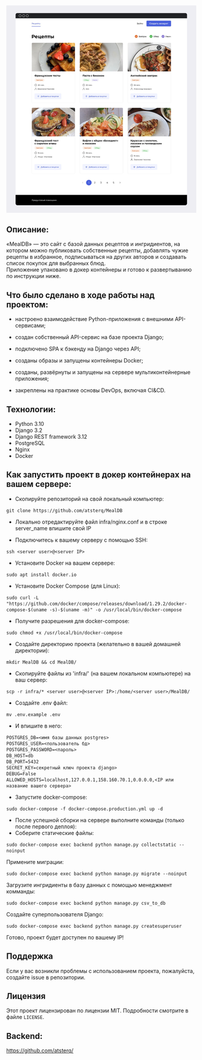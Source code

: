 ![MealDB](https://github.com/atsterq/Django-Docker-MealDB/blob/master/pic/main.png)
## Описание:
«MealDB» — это сайт с базой данных рецептов и ингридиентов, на котором можно публиковать собственные рецепты, добавлять чужие рецепты в избранное, подписываться на других авторов и создавать список покупок для выбранных блюд.  
Приложение упаковано в докер контейнеры и готово к развертыванию по инструкции ниже.

## Что было сделано в ходе работы над проектом:  
- настроено взаимодействие Python-приложения с внешними API-сервисами;  

- создан собственный API-сервис на базе проекта Django;  

- подключено SPA к бэкенду на Django через API;  

- созданы образы и запущены контейнеры Docker;  

- созданы, развёрнуты и запущены на сервере мультиконтейнерные приложения;  

- закреплены на практике основы DevOps, включая CI&CD.

## Технологии:
- Python 3.10
- Django 3.2
- Django REST framework 3.12
- PostgreSQL
- Nginx
- Docker

## Как запустить проект в докер контейнерах на вашем сервере:

- Скопируйте репозиторий на свой локальный компьютер:

```
git clone https://github.com/atsterq/MealDB
```

- Локально отредактируйте файл infra/nginx.conf и в строке server_name впишите свой IP

- Подключитесь к вашему серверу с помощью SSH:
```
ssh <server user>@<server IP>
```

- Установите Docker на вашем сервере:
```
sudo apt install docker.io
```

- Установите Docker Compose (для Linux):
```
sudo curl -L "https://github.com/docker/compose/releases/download/1.29.2/docker-compose-$(uname -s)-$(uname -m)" -o /usr/local/bin/docker-compose
```

- Получите разрешения для docker-compose:
```
sudo chmod +x /usr/local/bin/docker-compose
```

- Создайте директорию проекта (желательно в вашей домашней директории):
```
mkdir MealDB && cd MealDB/
```

- Скопируйте файлы из 'infra/' (на вашем локальном компьютере) на ваш сервер:
```
scp -r infra/* <server user>@<server IP>:/home/<server user>/MealDB/
```

- Cоздайте .env файл:
```
mv .env.example .env
```

- И впишите в него:
```
POSTGRES_DB=<имя базы данных postgres>
POSTGRES_USER=<пользователь бд>
POSTGRES_PASSWORD=<пароль>
DB_HOST=db
DB_PORT=5432
SECRET_KEY=секретный ключ проекта django>
DEBUG=False
ALLOWED_HOSTS=localhost,127.0.0.1,158.160.70.1,0.0.0.0,<IP или название вашего сервера>
```

- Запустите docker-compose:
```
sudo docker-compose -f docker-compose.production.yml up -d
```

- После успешной сборки на сервере выполните команды (только после первого деплоя):
- Соберите статические файлы:

```
sudo docker-compose exec backend python manage.py collectstatic --noinput
```
Примените миграции:
```
sudo docker-compose exec backend python manage.py migrate --noinput
```
Загрузите ингридиенты в базу данных c помощью менеджмент комманды:
```
sudo docker-compose exec backend python manage.py csv_to_db
```
Создайте суперпользователя Django:
```
sudo docker-compose exec backend python manage.py createsuperuser
```
Готово, проект будет доступен по вашему IP!

## Поддержка

Если у вас возникли проблемы с использованием проекта, пожалуйста, создайте issue в репозитории. 

## Лицензия

Этот проект лицензирован по лицензии MIT. Подробности смотрите в файле `LICENSE`.

## Backend:
https://github.com/atsterq/
